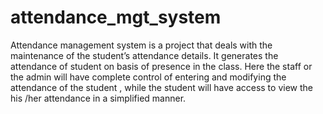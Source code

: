 # attendance_mgt_system

Attendance management system is a project that deals with the maintenance of the student’s attendance details. It generates the attendance of student on basis of presence in the class. Here the staff or the admin will have complete control of entering and modifying the attendance of the student , while the student will have access to view the his /her attendance in a simplified manner.
